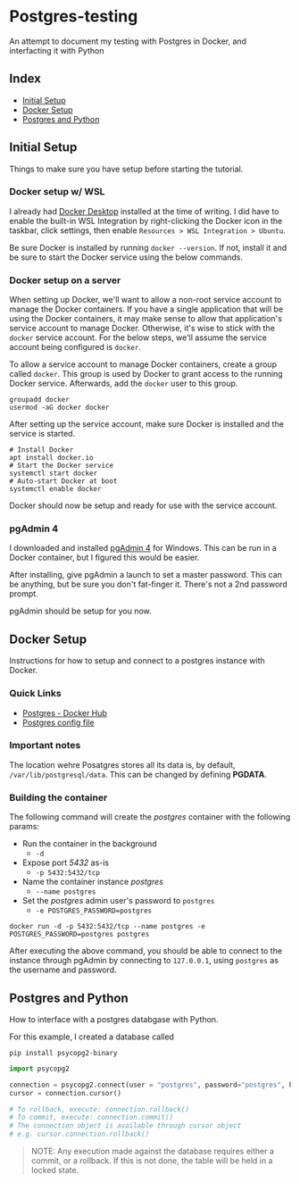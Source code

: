 # Postgres-testing

An attempt to document my testing with Postgres in Docker, and interfacting it with Python

## Index

- [Initial Setup](#Initial-Setup)
- [Docker Setup](#Docker-Setup)
- [Postgres and Python](#Postgres-and-Python)

## Initial Setup

Things to make sure you have setup before starting the tutorial.

### Docker setup w/ WSL

I already had [Docker Desktop](https://www.docker.com/products/docker-desktop) installed at the time of writing. I did have to enable the built-in WSL Integration by right-clicking the Docker icon in the taskbar, click settings, then enable `Resources > WSL Integration > Ubuntu`.

Be sure Docker is installed by running `docker --version`. If not, install it and be sure to start the Docker service using the below commands.

### Docker setup on a server

When setting up Docker, we'll want to allow a non-root service account to manage the Docker containers. If you have a single application that will be using the Docker containers, it may make sense to allow that application's service account to manage Docker. Otherwise, it's wise to stick with the `docker` service account. For the below steps, we'll assume the service account being configured is `docker`.

To allow a service account to manage Docker containers, create a group called `docker`. This group is used by Docker to grant access to the running Docker service. Afterwards, add the `docker` user to this group.

```shell
groupadd docker
usermod -aG docker docker
```

After setting up the service account, make sure Docker is installed and the service is started.

```shell
# Install Docker
apt install docker.io
# Start the Docker service
systemctl start docker
# Auto-start Docker at boot
systemctl enable docker
```

Docker should now be setup and ready for use with the service account.

### pgAdmin 4

I downloaded and installed [pgAdmin 4](https://www.pgadmin.org/download/) for Windows. This can be run in a Docker container, but I figured this would be easier.

After installing, give pgAdmin a launch to set a master password. This can be anything, but be sure you don't fat-finger it. There's not a 2nd password prompt.

pgAdmin should be setup for you now.

## Docker Setup

Instructions for how to setup and connect to a postgres instance with Docker.

### Quick Links

- [Postgres - Docker Hub](https://hub.docker.com/_/postgres)
- [Postgres config file](./my-postgres.conf)

### Important notes

The location wehre Posatgres stores all its data is, by default, `/var/lib/postgresql/data`. This can be changed by defining **PGDATA**.

### Building the container

The following command will create the _postgres_ container with the following params:

- Run the container in the background
  - `-d`
- Expose port _5432_ as-is
  - `-p 5432:5432/tcp`
- Name the container instance _postgres_
  - `--name postgres`
- Set the _postgres_ admin user's password to `postgres`
  - `-e POSTGRES_PASSWORD=postgres`

`docker run -d -p 5432:5432/tcp --name postgres -e POSTGRES_PASSWORD=postgres postgres`

After executing the above command, you should be able to connect to the instance through pgAdmin by connecting to `127.0.0.1`, using `postgres` as the username and password.

## Postgres and Python

How to interface with a postgres databgase with Python.

For this example, I created a database called

`pip install psycopg2-binary`

```python
import psycopg2

connection = psycopg2.connect(user = "postgres", password="postgres", host="127.0.0.1", port="5432", database="test_db")
cursor = connection.cursor()

# To rollback, execute: connection.rollback()
# To commit, execute: connection.commit()
# The connection object is available through cursor object
# e.g. cursor.connection.rollback()
```

> NOTE: Any execution made against the database requires either a commit, or a rollback. If this is not done, the table will be held in a locked state.
